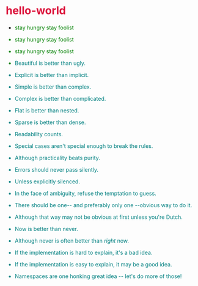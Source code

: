 # <font color=#DC143C>hello-world</font>

* <font color=#008000>stay hungry stay foolist
* <font color=#008000>stay hungry stay foolist
* <font color=#008000>stay hungry stay foolist

* <font color=#008080>Beautiful is better than ugly.
* <font color=#008080>Explicit is better than implicit.
* <font color=#008080>Simple is better than complex.
* <font color=#008080>Complex is better than complicated.
* <font color=#008080>Flat is better than nested.
* <font color=#008080>Sparse is better than dense.
* <font color=#008080>Readability counts.
* <font color=#008080>Special cases aren't special enough to break the rules.
* <font color=#008080>Although practicality beats purity.
* <font color=#008080>Errors should never pass silently.
* <font color=#008080>Unless explicitly silenced.
* <font color=#008080>In the face of ambiguity, refuse the temptation to guess.
* <font color=#008080>There should be one-- and preferably only one --obvious way to do it.
* <font color=#008080>Although that way may not be obvious at first unless you're Dutch.
* <font color=#008080>Now is better than never.
* <font color=#008080>Although never is often better than *right* now.
* <font color=#008080>If the implementation is hard to explain, it's a bad idea.
* <font color=#008080>If the implementation is easy to explain, it may be a good idea.
* <font color=#008080>Namespaces are one honking great idea -- let's do more of those!
